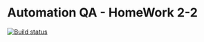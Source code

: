 # Automation QA - HomeWork 2-2
[![Build status](https://ci.appveyor.com/api/projects/status/k0v51h5cbm1ifn9i?svg=true)](https://ci.appveyor.com/project/alexkochutov/aqa-2-2)